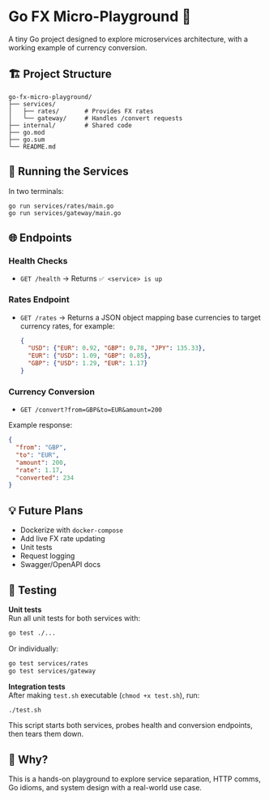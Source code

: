 

# Go FX Micro-Playground 💱

A tiny Go project designed to explore microservices architecture, with a working example of currency conversion.

## 🏗️ Project Structure

```
go-fx-micro-playground/
├── services/
│   ├── rates/       # Provides FX rates
│   └── gateway/     # Handles /convert requests
├── internal/        # Shared code
├── go.mod
├── go.sum
└── README.md
```

## 🚀 Running the Services

In two terminals:

```
go run services/rates/main.go
go run services/gateway/main.go
```

## 🌐 Endpoints

### Health Checks
- `GET /health` → Returns `✅ <service> is up`

### Rates Endpoint
- `GET /rates` → Returns a JSON object mapping base currencies to target currency rates, for example:
  ```json
  {
    "USD": {"EUR": 0.92, "GBP": 0.78, "JPY": 135.33},
    "EUR": {"USD": 1.09, "GBP": 0.85},
    "GBP": {"USD": 1.29, "EUR": 1.17}
  }
  ```

### Currency Conversion
- `GET /convert?from=GBP&to=EUR&amount=200`

Example response:
```json
{
  "from": "GBP",
  "to": "EUR",
  "amount": 200,
  "rate": 1.17,
  "converted": 234
}
```

## 💡 Future Plans

- Dockerize with `docker-compose`
- Add live FX rate updating
- Unit tests
- Request logging
- Swagger/OpenAPI docs

## 🧪 Testing

**Unit tests**  
Run all unit tests for both services with:
```bash
go test ./...
```

Or individually:
```bash
go test services/rates
go test services/gateway
```

**Integration tests**  
After making `test.sh` executable (`chmod +x test.sh`), run:
```bash
./test.sh
```
This script starts both services, probes health and conversion endpoints, then tears them down.

## 🧠 Why?

This is a hands-on playground to explore service separation, HTTP comms, Go idioms, and system design with a real-world use case.
